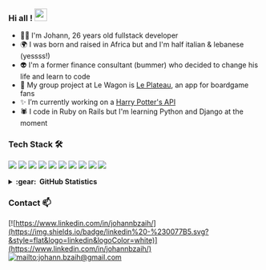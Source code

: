 ### Hi all ! <img src="https://media.giphy.com/media/hvRJCLFzcasrR4ia7z/giphy.gif" width="25px">

-  :technologist:	I'm Johann, 26 years old fullstack developer
-  :earth_africa:	I was born and raised in Africa but and I'm half italian & lebanese (yessss!)
-  :alien:	I'm a former finance consultant (bummer) who decided to change his life and learn to code
-  :jigsaw:	My group project at Le Wagon is [Le Plateau](https://www.leplateau.app/), an app for boardgame fans
-  :sparkles:	I’m currently working on a [Harry Potter's API](https://github.com/johannbzh/harrypotter-api)
-  :spider:	I code in Ruby on Rails but I'm learning Python and Django at the moment

### Tech Stack 🛠
![](https://img.shields.io/badge/-Ruby-05122A?style=flat&logo=ruby)
![](https://img.shields.io/badge/-Rails-05122A?style=flat&logo=ruby-on-rails)
![](https://img.shields.io/badge/-PostgreSQL-05122A?style=flat&logo=PostgreSQL)
![](https://img.shields.io/badge/-HTML-05122A?style=flat&logo=HTML5)
![](https://img.shields.io/badge/-CSS-05122A?style=flat&logo=CSS3&logoColor=1572B6)
![](https://img.shields.io/badge/-JavaScript-05122A?style=flat&logo=javascript)
![](https://img.shields.io/badge/-Bootstrap-05122A?style=flat&logo=bootstrap&logoColor=563D7C)
![](https://img.shields.io/badge/-Git-05122A?style=flat&logo=git)
![](https://img.shields.io/badge/-GitHub-05122A?style=flat&logo=github)
![](https://img.shields.io/badge/-Visual%20Studio%20Code-05122A?style=flat&logo=visual-studio-code&logoColor=007ACC)

<details>
  <summary><b>:gear: &nbsp;GitHub Statistics</b></summary>
  <br/>
    <p align="center">
        <img height="137px" src="https://github-readme-streak-stats.herokuapp.com/?user=johannbzh&hide_border=true&theme=nightowl" />
    </p>
    <p align="center">
        <img height="137px" src="https://github-readme-stats.vercel.app/api?username=johannbzh&hide_title=true&hide_border=true&show_icons=true&include_all_commits=true&count_private=true&line_height=21&theme=nightowl" /> <img height="137px" src="https://github-readme-stats.vercel.app/api/top-langs/?username=johannbzh&hide=html&hide_title=true&hide_border=true&layout=compact&langs_count=8&theme=nightowl" />
    </p>
</details>

### Contact 📫
[![https://www.linkedin.com/in/johannbzaih/](https://img.shields.io/badge/linkedin%20-%230077B5.svg?&style=flat&logo=linkedin&logoColor=white)](https://www.linkedin.com/in/johannbzaih/)
[![mailto:johann.bzaih@gmail.com](https://img.shields.io/badge/Gmail-D14836?style=flat&logo=gmail&logoColor=white)](mailto:johann.bzaih@gmail.com)


